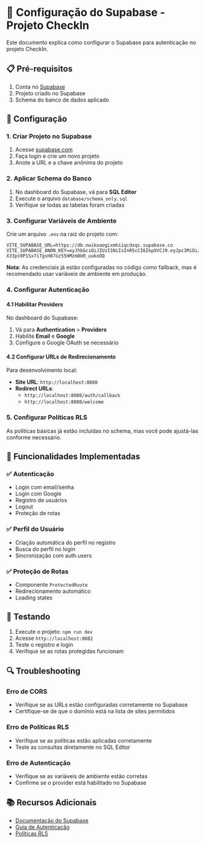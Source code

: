 # 🔐 Configuração do Supabase - Projeto CheckIn

Este documento explica como configurar o Supabase para autenticação no projeto CheckIn.

## 📋 Pré-requisitos

1. Conta no [Supabase](https://supabase.com)
2. Projeto criado no Supabase
3. Schema do banco de dados aplicado

## 🚀 Configuração

### 1. Criar Projeto no Supabase

1. Acesse [supabase.com](https://supabase.com)
2. Faça login e crie um novo projeto
3. Anote a URL e a chave anônima do projeto

### 2. Aplicar Schema do Banco

1. No dashboard do Supabase, vá para **SQL Editor**
2. Execute o arquivo `database/schema_only.sql`
3. Verifique se todas as tabelas foram criadas

### 3. Configurar Variáveis de Ambiente

Crie um arquivo `.env` na raiz do projeto com:

```env
VITE_SUPABASE_URL=https://db.nwikoaogixmhiiqcdxqs.supabase.co
VITE_SUPABASE_ANON_KEY=eyJhbGciOiJIUzI1NiIsInR5cCI6IkpXVCJ9.eyJpc3MiOiJzdXBhYmFzZSIsInJlZiI6Im53aWtvYW9naXhtaGlpcWNkeHFzIiwicm9sZSI6ImFub24iLCJpYXQiOjE3NTM5MDUwNDEsImV4cCI6MjA2OTQ4MTA0MX0.d279Vz-X33ps9P1Sx7iTgsH87oz55HMzm8U0_uukoOQ
```

**Nota**: As credenciais já estão configuradas no código como fallback, mas é recomendado usar variáveis de ambiente em produção.

### 4. Configurar Autenticação

#### 4.1 Habilitar Providers

No dashboard do Supabase:
1. Vá para **Authentication** > **Providers**
2. Habilite **Email** e **Google**
3. Configure o Google OAuth se necessário

#### 4.2 Configurar URLs de Redirecionamento

Para desenvolvimento local:
- **Site URL**: `http://localhost:8080`
- **Redirect URLs**: 
  - `http://localhost:8080/auth/callback`
  - `http://localhost:8080/welcome`

### 5. Configurar Políticas RLS

As políticas básicas já estão incluídas no schema, mas você pode ajustá-las conforme necessário.

## 🔧 Funcionalidades Implementadas

### ✅ Autenticação
- Login com email/senha
- Login com Google
- Registro de usuários
- Logout
- Proteção de rotas

### ✅ Perfil do Usuário
- Criação automática do perfil no registro
- Busca do perfil no login
- Sincronização com auth.users

### ✅ Proteção de Rotas
- Componente `ProtectedRoute`
- Redirecionamento automático
- Loading states

## 🧪 Testando

1. Execute o projeto: `npm run dev`
2. Acesse `http://localhost:8082`
3. Teste o registro e login
4. Verifique se as rotas protegidas funcionam

## 🔍 Troubleshooting

### Erro de CORS
- Verifique se as URLs estão configuradas corretamente no Supabase
- Certifique-se de que o domínio está na lista de sites permitidos

### Erro de Políticas RLS
- Verifique se as políticas estão aplicadas corretamente
- Teste as consultas diretamente no SQL Editor

### Erro de Autenticação
- Verifique se as variáveis de ambiente estão corretas
- Confirme se o provider está habilitado no Supabase

## 📚 Recursos Adicionais

- [Documentação do Supabase](https://supabase.com/docs)
- [Guia de Autenticação](https://supabase.com/docs/guides/auth)
- [Políticas RLS](https://supabase.com/docs/guides/auth/row-level-security) 